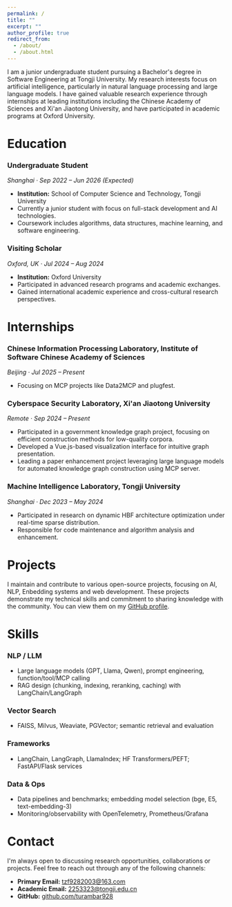 ```yaml
---
permalink: /
title: ""
excerpt: ""
author_profile: true
redirect_from: 
  - /about/
  - /about.html
---
```


<span class='anchor' id='about-me'></span>
I am a junior undergraduate student pursuing a Bachelor's degree in Software Engineering at Tongji University. My research interests focus on artificial intelligence, particularly in natural language processing and large language models. I have gained valuable research experience through internships at leading institutions including the Chinese Academy of Sciences and Xi'an Jiaotong University, and have participated in academic programs at Oxford University.

<span class='anchor' id='education'></span>
# Education

### Undergraduate Student
*Shanghai · Sep 2022 – Jun 2026 (Expected)*
* **Institution:** School of Computer Science and Technology, Tongji University
* Currently a junior student with focus on full-stack development and AI technologies.
* Coursework includes algorithms, data structures, machine learning, and software engineering.

### Visiting Scholar
*Oxford, UK · Jul 2024 – Aug 2024*
* **Institution:** Oxford University
* Participated in advanced research programs and academic exchanges.
* Gained international academic experience and cross-cultural research perspectives.

<span class='anchor' id='internships'></span>
# Internships

### Chinese Information Processing Laboratory, Institute of Software Chinese Academy of Sciences
*Beijing · Jul 2025 – Present*
* Focusing on MCP projects like Data2MCP and plugfest.

### Cyberspace Security Laboratory, Xi'an Jiaotong University
*Remote · Sep 2024 – Present*
* Participated in a government knowledge graph project, focusing on efficient construction methods for low-quality corpora.
* Developed a Vue.js-based visualization interface for intuitive graph presentation.
* Leading a paper enhancement project leveraging large language models for automated knowledge graph construction using MCP server.

### Machine Intelligence Laboratory, Tongji University
*Shanghai · Dec 2023 – May 2024*
* Participated in research on dynamic HBF architecture optimization under real-time sparse distribution.
* Responsible for code maintenance and algorithm analysis and enhancement.

<span class='anchor' id='projects'></span>
# Projects

I maintain and contribute to various open-source projects, focusing on AI, NLP, Enbedding systems and web development. These projects demonstrate my technical skills and commitment to sharing knowledge with the community. You can view them on my [GitHub profile](https://github.com/turambar928).

<span class='anchor' id='skills'></span>
# Skills

### NLP / LLM
- Large language models (GPT, Llama, Qwen), prompt engineering, function/tool/MCP calling
- RAG design (chunking, indexing, reranking, caching) with LangChain/LangGraph

### Vector Search
- FAISS, Milvus, Weaviate, PGVector; semantic retrieval and evaluation

### Frameworks
- LangChain, LangGraph, LlamaIndex; HF Transformers/PEFT; FastAPI/Flask services

### Data & Ops
- Data pipelines and benchmarks; embedding model selection (bge, E5, text-embedding-3)
- Monitoring/observability with OpenTelemetry, Prometheus/Grafana

# Contact

I'm always open to discussing research opportunities, collaborations or projects. Feel free to reach out through any of the following channels:

*   **Primary Email:** [tzf9282003@163.com](mailto:tzf9282003@163.com)
*   **Academic Email:** [2253323@tongji.edu.cn](mailto:2253323@tongji.edu.cn)
*   **GitHub:** [github.com/turambar928](https://github.com/turambar928)